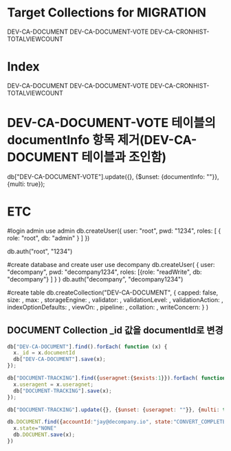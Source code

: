 # Target Collections for MIGRATION
DEV-CA-DOCUMENT
DEV-CA-DOCUMENT-VOTE
DEV-CA-CRONHIST-TOTALVIEWCOUNT

# Index
DEV-CA-DOCUMENT
DEV-CA-DOCUMENT-VOTE
DEV-CA-CRONHIST-TOTALVIEWCOUNT

# DEV-CA-DOCUMENT-VOTE 테이블의 documentInfo 항목 제거(DEV-CA-DOCUMENT 테이블과 조인함)
db["DEV-CA-DOCUMENT-VOTE"].update({}, {$unset: {documentInfo: ""}}, {multi: true});

# ETC

#login admin
use admin
db.createUser({
  user: "root",
  pwd: "1234",
  roles: [ { role: "root", db: "admin" } ]
})

db.auth("root", "1234")

#create database and create user
use decompany
db.createUser(
   {
     user: "decompany",
     pwd: "decompany1234",
     roles: [{role: "readWrite", db: "decompany"} ]
   }
)
db.auth("decompany", "decompany1234")

#create table
db.createCollection("DEV-CA-DOCUMENT", { capped: false,
                              size: <number>,
                              max: <number>,
                              storageEngine: <document>,
                              validator: <document>,
                              validationLevel: <string>,
                              validationAction: <string>,
                              indexOptionDefaults: <document>,
                              viewOn: <string>,
                              pipeline: <pipeline>,
                              collation: <document>,
                              writeConcern: <document>} )

 




## DOCUMENT Collection _id 값을 documentId로 변경

```javascript
db["DEV-CA-DOCUMENT"].find().forEach( function (x) {
  x._id = x.documentId
  db["DEV-CA-DOCUMENT"].save(x);
});
```



```javascript
db["DOCUMENT-TRACKING"].find({useragnet:{$exists:1}}).forEach( function (x) {
  x.useragent = x.useragnet;
  db["DOCUMENT-TRACKING"].save(x);
});

db["DOCUMENT-TRACKING"].update({}, {$unset: {useragnet: ""}}, {multi: true});
```



```javascript
db.DOCUMENT.find({accountId:"jay@decompany.io", state:"CONVERT_COMPLETE"}).forEach(function(x){
  x.state="NONE"
  db.DOCUMENT.save(x);
})
```